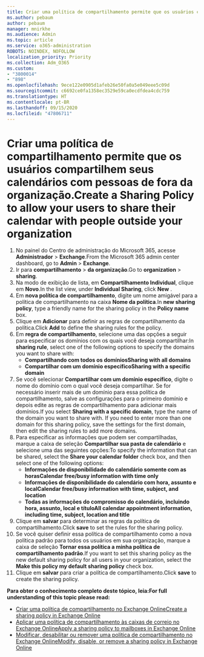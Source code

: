 ```yaml
---
title: Criar uma política de compartilhamento permite que os usuários compartilhem seus calendários com pessoas de fora da organização.
ms.author: pebaum
author: pebaum
manager: mnirkhe
ms.audience: Admin
ms.topic: article
ms.service: o365-administration
ROBOTS: NOINDEX, NOFOLLOW
localization_priority: Priority
ms.collection: Adm_O365
ms.custom:
- "3800014"
- "898"
ms.openlocfilehash: 9ece122e0905d1afeb26e50fa0a5e049eee5c09d
ms.sourcegitcommit: c6692ce0fa1358ec3529e59ca0ecdfdea4cdc759
ms.translationtype: HT
ms.contentlocale: pt-BR
ms.lasthandoff: 09/15/2020
ms.locfileid: "47806711"
---
```

# <a name="create-a-sharing-policy-to-allow-your-users-to-share-their-calendar-with-people-outside-your-organization"></a><span data-ttu-id="babd7-102">Criar uma política de compartilhamento permite que os usuários compartilhem seus calendários com pessoas de fora da organização.</span><span class="sxs-lookup"><span data-stu-id="babd7-102">Create a Sharing Policy to allow your users to share their calendar with people outside your organization</span></span>

1. <span data-ttu-id="babd7-103">No painel do Centro de administração do Microsoft 365, acesse **Administrador** > **Exchange**.</span><span class="sxs-lookup"><span data-stu-id="babd7-103">From the Microsoft 365 admin center dashboard, go to **Admin** > **Exchange**.</span></span>
2. <span data-ttu-id="babd7-104">Ir para **compartilhamento** > **da organização**.</span><span class="sxs-lookup"><span data-stu-id="babd7-104">Go to **organization** > **sharing**.</span></span>
3. <span data-ttu-id="babd7-105">Na modo de exibição de lista, em **Compartilhamento Individual**, clique em **Novo**.</span><span class="sxs-lookup"><span data-stu-id="babd7-105">In the list view, under **Individual Sharing**, click **New** .</span></span>
4. <span data-ttu-id="babd7-106">Em **nova política de compartilhamento**, digite um nome amigável para a política de compartilhamento na caixa **Nome da política**.</span><span class="sxs-lookup"><span data-stu-id="babd7-106">In **new sharing policy**, type a friendly name for the sharing policy in the **Policy name** box.</span></span>
5. <span data-ttu-id="babd7-107">Clique em **Adicionar** para definir as regras de compartilhamento da política.</span><span class="sxs-lookup"><span data-stu-id="babd7-107">Click **Add**  to define the sharing rules for the policy.</span></span>
6. <span data-ttu-id="babd7-108">Em **regra de compartilhamento**, selecione uma das opções a seguir para especificar os domínios com os quais você deseja compartilhar:</span><span class="sxs-lookup"><span data-stu-id="babd7-108">In **sharing rule**, select one of the following options to specify the domains you want to share with:</span></span>
    - <span data-ttu-id="babd7-109">**Compartilhando com todos os domínios**</span><span class="sxs-lookup"><span data-stu-id="babd7-109">**Sharing with all domains**</span></span>
    - <span data-ttu-id="babd7-110">**Compartilhar com um domínio específico**</span><span class="sxs-lookup"><span data-stu-id="babd7-110">**Sharing with a specific domain**</span></span>
8. <span data-ttu-id="babd7-p101">Se você selecionar **Compartilhar com um domínio específico**, digite o nome do domínio com o qual você deseja compartilhar. Se for necessário inserir mais de um domínio para essa política de compartilhamento, salve as configurações para o primeiro domínio e depois edite as regras de compartilhamento para adicionar mais domínios.</span><span class="sxs-lookup"><span data-stu-id="babd7-p101">If you select **Sharing with a specific domain**, type the name of the domain you want to share with. If you need to enter more than one domain for this sharing policy, save the settings for the first domain, then edit the sharing rules to add more domains.</span></span>
9. <span data-ttu-id="babd7-113">Para especificar as informações que podem ser compartilhadas, marque a caixa de seleção **Compartilhar sua pasta de calendário** e selecione uma das seguintes opções:</span><span class="sxs-lookup"><span data-stu-id="babd7-113">To specify the information that can be shared, select the **Share your calendar folder** check box, and then select one of the following options:</span></span>
    - <span data-ttu-id="babd7-114">**Informações de disponibilidade do calendário somente com as horas**</span><span class="sxs-lookup"><span data-stu-id="babd7-114">**Calendar free/busy information with time only**</span></span>
    - <span data-ttu-id="babd7-115">**Informações de disponibilidade do calendário com hora, assunto e local**</span><span class="sxs-lookup"><span data-stu-id="babd7-115">**Calendar free/busy information with time, subject, and location**</span></span>
    - <span data-ttu-id="babd7-116">**Todas as informações do compromisso do calendário, incluindo hora, assunto, local e título**</span><span class="sxs-lookup"><span data-stu-id="babd7-116">**All calendar appointment information, including time, subject, location and title**</span></span>
11. <span data-ttu-id="babd7-117">Clique em **salvar** para determinar as regras da política de compartilhamento.</span><span class="sxs-lookup"><span data-stu-id="babd7-117">Click **save** to set the rules for the sharing policy.</span></span>
12. <span data-ttu-id="babd7-118">Se você quiser definir essa política de compartilhamento como a nova política padrão para todos os usuários em sua organização, marque a caixa de seleção **Tornar essa política a minha política de compartilhamento padrão**.</span><span class="sxs-lookup"><span data-stu-id="babd7-118">If you want to set this sharing policy as the new default sharing policy for all users in your organization, select the **Make this policy my default sharing policy** check box.</span></span>
13. <span data-ttu-id="babd7-119">Clique em **salvar** para criar a política de compartilhamento.</span><span class="sxs-lookup"><span data-stu-id="babd7-119">Click **save** to create the sharing policy.</span></span>  

<span data-ttu-id="babd7-120">**Para obter o conhecimento completo deste tópico, leia:**</span><span class="sxs-lookup"><span data-stu-id="babd7-120">**For full understanding of this topic please read:**</span></span>

- [<span data-ttu-id="babd7-121">Criar uma política de compartilhamento no Exchange Online</span><span class="sxs-lookup"><span data-stu-id="babd7-121">Create a sharing policy in Exchange Online</span></span>](https://docs.microsoft.com/exchange/sharing/sharing-policies/create-a-sharing-policy)
- [<span data-ttu-id="babd7-122">Aplicar uma política de compartilhamento às caixas de correio no Exchange Online</span><span class="sxs-lookup"><span data-stu-id="babd7-122">Apply a sharing policy to mailboxes in Exchange Online</span></span>](https://docs.microsoft.com/exchange/sharing/sharing-policies/apply-a-sharing-policy)
- [<span data-ttu-id="babd7-123">Modificar, desabilitar ou remover uma política de compartilhamento no Exchange Online</span><span class="sxs-lookup"><span data-stu-id="babd7-123">Modify, disable, or remove a sharing policy in Exchange Online</span></span>](https://docs.microsoft.com/exchange/sharing/sharing-policies/modify-a-sharing-policy)